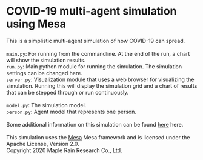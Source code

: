 # COVID-19 multi-agent simulation using Mesa

This is a simplistic multi-agent simulation of how COVID-19 can spread.<br>
<br>
`main.py`: For running from the commandline. At the end of the run, a chart will show the simulation results.<br>
`run.py`: Main python module for running the simulation. The simulation settings can be changed here.<br>
`server.py`: Visualization module that uses a web browser for visualizing the simulation. Running this will display the simulation grid and a chart of results that can be stepped through or run continuously.<br>
<br>
`model.py`: The simulation model.<br>
`person.py`: Agent model that represents one person.<br>
<br>
Some additional information on this simulation can be found [here](https://teck78.blogspot.com/2020/04/using-mesa-framework-to-simulate-spread.html) here.<br>
<br>
This simulation uses the [Mesa](https://github.com/projectmesa/mesa) Mesa framework and is licensed under the Apache License, Version 2.0.<br>
Copyright 2020 Maple Rain Research Co., Ltd.<br>